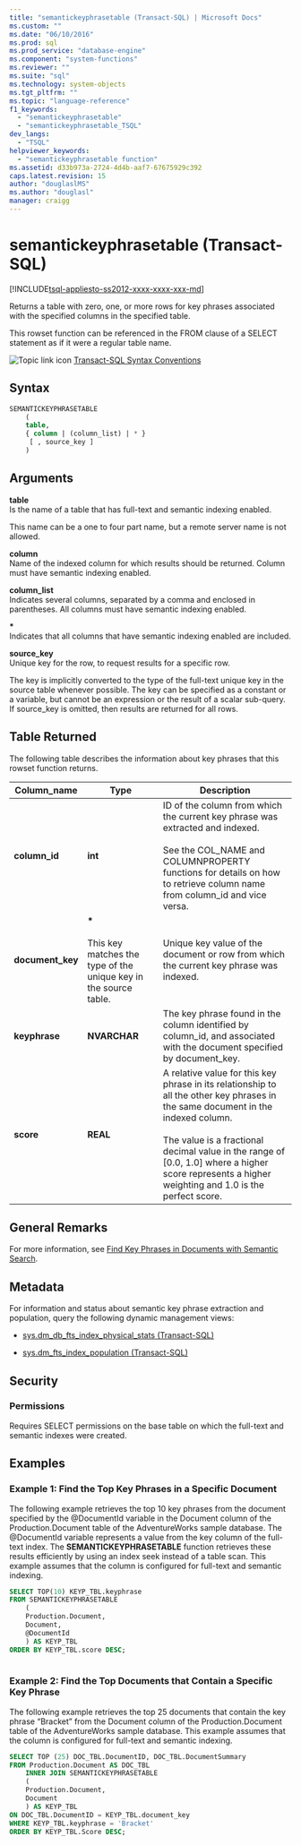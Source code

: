```yaml
---
title: "semantickeyphrasetable (Transact-SQL) | Microsoft Docs"
ms.custom: ""
ms.date: "06/10/2016"
ms.prod: sql
ms.prod_service: "database-engine"
ms.component: "system-functions"
ms.reviewer: ""
ms.suite: "sql"
ms.technology: system-objects
ms.tgt_pltfrm: ""
ms.topic: "language-reference"
f1_keywords: 
  - "semantickeyphrasetable"
  - "semantickeyphrasetable_TSQL"
dev_langs: 
  - "TSQL"
helpviewer_keywords: 
  - "semantickeyphrasetable function"
ms.assetid: d33b973a-2724-4d4b-aaf7-67675929c392
caps.latest.revision: 15
author: "douglaslMS"
ms.author: "douglasl"
manager: craigg
---
```

# semantickeyphrasetable (Transact-SQL)
[!INCLUDE[tsql-appliesto-ss2012-xxxx-xxxx-xxx-md](../../includes/tsql-appliesto-ss2012-xxxx-xxxx-xxx-md.md)]

  Returns a table with zero, one, or more rows for key phrases associated with the specified columns in the specified table.  
  
 This rowset function can be referenced in the FROM clause of a SELECT statement as if it were a regular table name.  
  
 ![Topic link icon](../../database-engine/configure-windows/media/topic-link.gif "Topic link icon") [Transact-SQL Syntax Conventions](../../t-sql/language-elements/transact-sql-syntax-conventions-transact-sql.md)  
  
## Syntax  
  
```sql  
SEMANTICKEYPHRASETABLE  
    (  
    table,  
    { column | (column_list) | * }  
     [ , source_key ]  
    )  
```  
  
##  <a name="Arguments"></a> Arguments  
 **table**  
 Is the name of a table that has full-text and semantic indexing enabled.  
  
 This name can be a one to four part name, but a remote server name is not allowed.  
  
 **column**  
 Name of the indexed column for which results should be returned. Column must have semantic indexing enabled.  
  
 **column_list**  
 Indicates several columns, separated by a comma and enclosed in parentheses. All columns must have semantic indexing enabled.  
  
 **\***  
 Indicates that all columns that have semantic indexing enabled are included.  
  
 **source_key**  
 Unique key for the row, to request results for a specific row.  
  
 The key is implicitly converted to the type of the full-text unique key in the source table whenever possible. The key can be specified as a constant or a variable, but cannot be an expression or the result of a scalar sub-query. If source_key is omitted, then results are returned for all rows.  
  
## Table Returned  
 The following table describes the information about key phrases that this rowset function returns.  
  
|Column_name|Type|Description|  
|------------------|----------|-----------------|  
|**column_id**|**int**|ID of the column from which the current key phrase was extracted and indexed.<br /><br /> See the COL_NAME and COLUMNPROPERTY functions for details on how to retrieve column name from column_id and vice versa.|  
|**document_key**|**\***<br /><br /> This key matches the type of the unique key in the source table.|Unique key value of the document or row from which the current key phrase was indexed.|  
|**keyphrase**|**NVARCHAR**|The key phrase found in the column identified by column_id, and associated with the document specified by document_key.|  
|**score**|**REAL**|A relative value for this key phrase in its relationship to all the other key phrases in the same document in the indexed column.<br /><br /> The value is a fractional decimal value in the range of [0.0, 1.0] where a higher score represents a higher weighting and 1.0 is the perfect score.|  
  
## General Remarks  
 For more information, see [Find Key Phrases in Documents with Semantic Search](../../relational-databases/search/find-key-phrases-in-documents-with-semantic-search.md).  
  
## Metadata  
 For information and status about semantic key phrase extraction and population, query the following dynamic management views:  
  
-   [sys.dm_db_fts_index_physical_stats &#40;Transact-SQL&#41;](../../relational-databases/system-dynamic-management-views/sys-dm-db-fts-index-physical-stats-transact-sql.md)  
  
-   [sys.dm_fts_index_population &#40;Transact-SQL&#41;](../../relational-databases/system-dynamic-management-views/sys-dm-fts-index-population-transact-sql.md)  
  
## Security  
  
### Permissions  
 Requires SELECT permissions on the base table on which the full-text and semantic indexes were created.  
  
## Examples  
  
###  <a name="HowToTopPhrases"></a> Example 1: Find the Top Key Phrases in a Specific Document  
 The following example retrieves the top 10 key phrases from the document specified by the @DocumentId variable in the Document column of the Production.Document table of the AdventureWorks sample database. The @DocumentId variable represents a value from the key column of the full-text index. The **SEMANTICKEYPHRASETABLE** function retrieves these results efficiently by using an index seek instead of a table scan. This example assumes that the column is configured for full-text and semantic indexing.  
  
```sql  
SELECT TOP(10) KEYP_TBL.keyphrase  
FROM SEMANTICKEYPHRASETABLE  
    (  
    Production.Document,  
    Document,  
    @DocumentId  
    ) AS KEYP_TBL  
ORDER BY KEYP_TBL.score DESC;  
  
```  
  
###  <a name="HowToTopDocuments"></a> Example 2: Find the Top Documents that Contain a Specific Key Phrase  
 The following example retrieves the top 25 documents that contain the key phrase “Bracket” from the Document column of the Production.Document table of the AdventureWorks sample database. This example assumes that the column is configured for full-text and semantic indexing.  
  
```sql  
SELECT TOP (25) DOC_TBL.DocumentID, DOC_TBL.DocumentSummary  
FROM Production.Document AS DOC_TBL  
    INNER JOIN SEMANTICKEYPHRASETABLE  
    (  
    Production.Document,  
    Document  
    ) AS KEYP_TBL  
ON DOC_TBL.DocumentID = KEYP_TBL.document_key  
WHERE KEYP_TBL.keyphrase = 'Bracket'  
ORDER BY KEYP_TBL.Score DESC;  
  
```  
  
  
